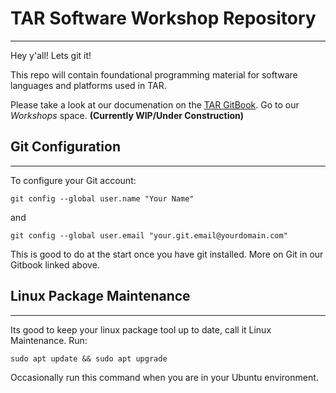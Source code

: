 # TAR Software Workshop Repository
---

Hey y'all! Lets git it!

This repo will contain foundational programming material for software languages and platforms used in TAR.

Please take a look at our documenation on the [TAR GitBook](https://texas-aerial-robotics.gitbook.io/texas-aerial-robotics). 
Go to our *Workshops* space. **(Currently WIP/Under Construction)**

## Git Configuration
---

To configure your Git account:

`git config --global user.name "Your Name"`

and 

` git config --global user.email "your.git.email@yourdomain.com" `

This is good to do at the start once you have git installed. More on Git in our Gitbook linked above.

## Linux Package Maintenance
---

Its good to keep your linux package tool up to date, call it Linux Maintenance. Run:

` sudo apt update && sudo apt upgrade `

Occasionally run this command when you are in your Ubuntu environment.
